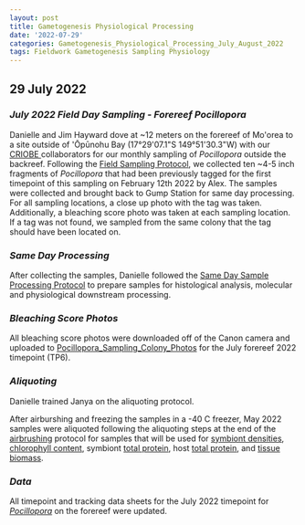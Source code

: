 ```yaml
---
layout: post
title: Gametogenesis Physiological Processing
date: '2022-07-29'
categories: Gametogenesis_Physiological_Processing_July_August_2022
tags: Fieldwork Gametogenesis Sampling Physiology
---
```


## 29 July 2022

### *July 2022 Field Day Sampling - Forereef Pocillopora*
Danielle and Jim Hayward dove at ~12 meters on the forereef of Mo'orea to a site outside of 'Ōpūnohu Bay (17°29'07.1"S 149°51'30.3"W) with our [CRIOBE ](http://www.criobe.pf) collaborators for our monthly sampling of *Pocillopora* outside the backreef. Following the [Field Sampling Protocol](https://github.com/daniellembecker/Gametogenesis/blob/main/protocols/2021-12-26-Field-Sampling-Protocol.md), we collected ten ~4-5 inch fragments of *Pocillopora* that had been previously tagged for the first timepoint of this sampling on February 12th 2022 by Alex. The samples were collected and brought back to Gump Station for same day processing. For all sampling locations, a close up photo with the tag was taken. Additionally, a bleaching score photo was taken at each sampling location. If a tag was not found, we sampled from the same colony that the tag should have been located on.

### *Same Day Processing*
After collecting the samples, Danielle followed the [Same Day Sample Processing Protocol](https://github.com/daniellembecker/Gametogenesis/blob/main/protocols/2021-12-26-Sample_Same_Day_Processing_Protocol.md) to prepare samples for histological analysis, molecular and physiological downstream processing.

### *Bleaching Score Photos*
All bleaching score photos were downloaded off of the Canon camera and uploaded to [Pocillopora_Sampling_Colony_Photos](https://drive.google.com/drive/u/0/folders/1203vZyktuA_R3KwnG9uSV3JXkkiTA-um) for the July forereef 2022 timepoint (TP6). 

### *Aliquoting*

Danielle trained Janya on the aliquoting protocol.

After airburshing and freezing the samples in a -40 C freezer, May 2022 samples were aliquoted following the aliquoting steps at the end of the [airbrushing](https://github.com/urol-e5/protocols/blob/master/2020-01-01-Airbrushing.md) protocol for samples that will be used for [symbiont densities](https://github.com/urol-e5/protocols/blob/master/2020-01-07-Cell_Density-Protocol.md), [chlorophyll content](https://github.com/urol-e5/protocols/blob/master/2020-01-01-Chlorophyll-Protocol.md), symbiont [total protein](https://github.com/urol-e5/protocols/blob/master/2020-01-01-Total-Protein-Protocol.md), host [total protein](https://github.com/urol-e5/protocols/blob/master/2020-01-01-Total-Protein-Protocol.md), and [tissue biomass](https://github.com/urol-e5/protocols/blob/master/2020-01-01-Ash-Free-Dry-Weight-Protocol.md).

### *Data*
All timepoint and tracking data sheets for the July 2022 timepoint for [*Pocillopora*](https://drive.google.com/drive/u/0/folders/1w3KdwBZaaAFh8UdbOXM3KZCofldOC53i) on the forereef were updated. 





